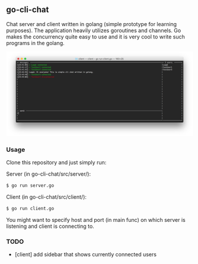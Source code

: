 ## go-cli-chat

Chat server and client written in golang (simple prototype for learning purposes). The application heavily utilizes goroutines and channels. Go makes the concurrency quite easy to use and it is very cool to write such programs in the golang.

![chat-client](img/client.png)

### Usage

Clone this repository and just simply run:

Server (in go-cli-chat/src/server/):

```bash
$ go run server.go
```

Client (in go-cli-chat/src/client/):

```bash
$ go run client.go
```

You might want to specify host and port (in main func) on which server is listening and client is connecting to.

### TODO

* [client] add sidebar that shows currently connected users
